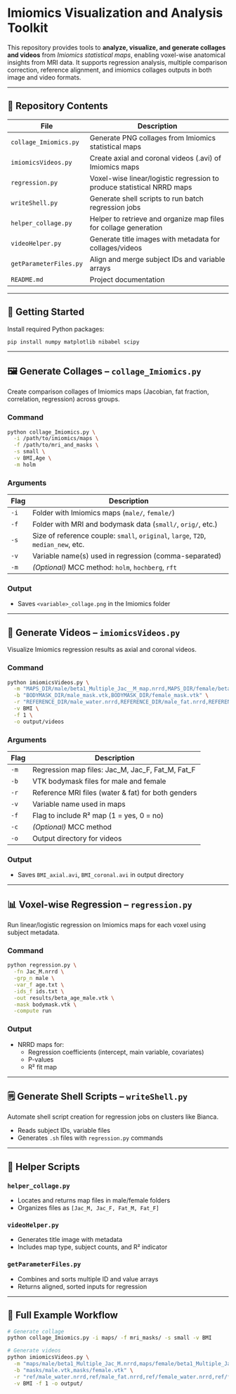 # Imiomics Visualization and Analysis Toolkit

This repository provides tools to **analyze, visualize, and generate collages and videos** from *Imiomics statistical maps*, enabling voxel-wise anatomical insights from MRI data. It supports regression analysis, multiple comparison correction, reference alignment, and imiomics collages outputs in both image and video formats.

---

## 📁 Repository Contents

| File | Description |
|------|-------------|
| `collage_Imiomics.py` | Generate PNG collages from Imiomics statistical maps |
| `imiomicsVideos.py` | Create axial and coronal videos (.avi) of Imiomics maps |
| `regression.py` | Voxel-wise linear/logistic regression to produce statistical NRRD maps |
| `writeShell.py` | Generate shell scripts to run batch regression jobs |
| `helper_collage.py` | Helper to retrieve and organize map files for collage generation |
| `videoHelper.py` | Generate title images with metadata for collages/videos |
| `getParameterFiles.py` | Align and merge subject IDs and variable arrays |
| `README.md` | Project documentation |

---

## 🚀 Getting Started

Install required Python packages:

```bash
pip install numpy matplotlib nibabel scipy
```

---

## 🖼 Generate Collages – `collage_Imiomics.py`

Create comparison collages of Imiomics maps (Jacobian, fat fraction, correlation, regression) across groups.

### Command

```bash
python collage_Imiomics.py \
  -i /path/to/imiomics/maps \
  -f /path/to/mri_and_masks \
  -s small \
  -v BMI,Age \
  -m holm
```

### Arguments

| Flag | Description |
|------|-------------|
| `-i` | Folder with Imiomics maps (`male/`, `female/`) |
| `-f` | Folder with MRI and bodymask data (`small/`, `orig/`, etc.) |
| `-s` | Size of reference couple: `small`, `original`, `large`, `T2D`, `median_new`, etc. |
| `-v` | Variable name(s) used in regression (comma-separated) |
| `-m` | *(Optional)* MCC method: `holm`, `hochberg`, `rft` |

### Output

- Saves `<variable>_collage.png` in the Imiomics folder

---

## 🎥 Generate Videos – `imiomicsVideos.py`

Visualize Imiomics regression results as axial and coronal videos.

### Command

```bash
python imiomicsVideos.py \
  -m "MAPS_DIR/male/beta1_Multiple_Jac__M_map.nrrd,MAPS_DIR/female/beta1_Multiple_Jac__F_map.nrrd,MAPS_DIR/male/beta1_Multiple_Fat__M_map.nrrd,MAPS_DIR/female/beta1_Multiple_Fat__F_map.nrrd" \
  -b "BODYMASK_DIR/male_mask.vtk,BODYMASK_DIR/female_mask.vtk" \
  -r "REFERENCE_DIR/male_water.nrrd,REFERENCE_DIR/male_fat.nrrd,REFERENCE_DIR/female_water.nrrd,REFERENCE_DIR/female_fat.nrrd" \
  -v BMI \
  -f 1 \
  -o output/videos
```

### Arguments

| Flag | Description |
|------|-------------|
| `-m` | Regression map files: Jac_M, Jac_F, Fat_M, Fat_F |
| `-b` | VTK bodymask files for male and female |
| `-r` | Reference MRI files (water & fat) for both genders |
| `-v` | Variable name used in maps |
| `-f` | Flag to include R² map (1 = yes, 0 = no) |
| `-c` | *(Optional)* MCC method |
| `-o` | Output directory for videos |

### Output

- Saves `BMI_axial.avi`, `BMI_coronal.avi` in output directory

---

## 📊 Voxel-wise Regression – `regression.py`

Run linear/logistic regression on Imiomics maps for each voxel using subject metadata.

### Command

```bash
python regression.py \
  -fn Jac_M.nrrd \
  -grp_n male \
  -var_f age.txt \
  -ids_f ids.txt \
  -out results/beta_age_male.vtk \
  -mask bodymask.vtk \
  -compute run
```

### Output

- NRRD maps for:
  - Regression coefficients (intercept, main variable, covariates)
  - P-values
  - R² fit map

---

## 🗒️ Generate Shell Scripts – `writeShell.py`

Automate shell script creation for regression jobs on clusters like Bianca.

- Reads subject IDs, variable files
- Generates `.sh` files with `regression.py` commands

---

## 🔧 Helper Scripts

### `helper_collage.py`
- Locates and returns map files in male/female folders
- Organizes files as `[Jac_M, Jac_F, Fat_M, Fat_F]`

### `videoHelper.py`
- Generates title image with metadata
- Includes map type, subject counts, and R² indicator

### `getParameterFiles.py`
- Combines and sorts multiple ID and value arrays
- Returns aligned, sorted inputs for regression

---

## 🔄 Full Example Workflow

```bash
# Generate collage
python collage_Imiomics.py -i maps/ -f mri_masks/ -s small -v BMI

# Generate videos
python imiomicsVideos.py \
  -m "maps/male/beta1_Multiple_Jac_M.nrrd,maps/female/beta1_Multiple_Jac_F.nrrd,maps/male/beta1_Multiple_Fat_M.nrrd,maps/female/beta1_Multiple_Fat_F.nrrd" \
  -b "masks/male.vtk,masks/female.vtk" \
  -r "ref/male_water.nrrd,ref/male_fat.nrrd,ref/female_water.nrrd,ref/female_fat.nrrd" \
  -v BMI -f 1 -o output/
```

